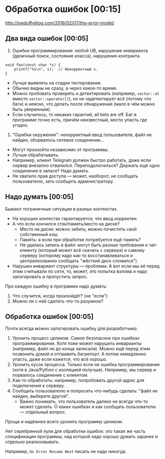 # Обработка ошибок [00:15]
http://joeduffyblog.com/2016/02/07/the-error-model/

## Два вида ошибок [00:05]
1. Ошибки программирования: любой UB, нарушение инварианта (двоичный поиск, состояние класса),
  нарушения контракта.
  ```
  void foo(const char *s) {
      printf("%s\n", s);  // Некорректный s.
  }
  ```
  * Лучше выявлять на стадии тестирования.
  * Обычно видны не сразу, а через какое-то время.
  * Можно пробовать проверять и детектировать (например, `vector::at` вместо `vector::operator[]`),
    но не задетектирует всё (потому что баги) и неясно, что делать после обнаружения
    (мало в чём можно быть уверенным).
  * Если случилось, то никаких гарантий, all bets are off.
    Баг в программе точно есть, причём неизвестный, могло упасть где угодно.
1. "Ошибки окружения": некорректный ввод пользователя, файл не найден,
   оборвалось сетевое соединение...
  * Могут произойти независимо от программы.
  * Лучше обрабатывать.
  * Например, клиент Telegram должен быстро работать, даже если
    сервер внезапно отвалился.
    Переподключиться? Держать ещё одно соединение в запасе? Надо думать.
  * Не хватило прав доступа — может, наоборот, не сообщать пользователю,
    зато сообщить администратору.

## Надо думать [00:05]
Бывают пограничные ситуации в разных контекстах.

* На хороших контестах гарантируется, что ввод корректен.
* А что если кончился стэк/память/место на диске?
  * Место на диске: можно забить, можно почистить свой собственный кэш.
  * Память: а если при обработке потребуется ещё память?
  * Не удалась запись в файл: могут быть разные требования к чат-клиенту (который
    может всё скачать с сервера) и самому серверу (которому надо как-то
    восстанавливаться и централизованно сообщать "жёсткий диск сломался").
* Нарушен инвариант структуры — проблема.
  А вот если мы её перед этим считывали по сети, то, может, это попытка взлома
  и надо залогировать и пропустить запрос.

Про каждую ошибку в программе надо думать:

1. Что случится, когда произойдёт? (не "если")
1. Можно ли с ней сделать что-то разумное?

## Обработка ошибок [00:05]
Почти всегда можно залогировать ошибку _для разработчика_.

1. Уронить процесс целиком.
   Самое безопасное при ошибках программирования.
   Хотя тоже может нарушить инварианты (например, файл не до конца записали).
   Можно ещё перед этим позвонить домой и отправить багрепорт.
   А потом немедленно упасть, даже если кажется, что всё хорошо.
1. Уронить кусок процесса.
   Только если не ошибка программирования (хотя в Java/Python с изоляцией получше).
   Например, мы сервер и порвалось соединение с клиентом.
1. Как-то обработать: например, попробовать другой адрес для подключения к серверу.
1. Сообщить пользователю и попросить что-нибудь сделать: "файл не найден, выберите другой".
   * Важно понимать, что пользователь далеко не всегда что-то может сделать.
     О каких ошибках и как сообщать пользователю — отдельный вопрос.

Проще и надёжнее всего уронить программу целиком.

Нет серебрянной пули для обработки ошибок: это такая же часть спецификации
программы, над которой надо хорошо думать заранее и отдельно реализовывать.

Например, `On Error Resume Next` писать не надо никогда.
